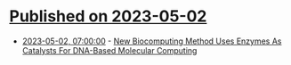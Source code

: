 # [Published on 2023-05-02](index.md)

* [2023-05-02, 07:00:00](https://hardware.slashdot.org/story/23/05/01/2256256/new-biocomputing-method-uses-enzymes-as-catalysts-for-dna-based-molecular-computing?utm_source=rss1.0mainlinkanon&utm_medium=feed) - [New Biocomputing Method Uses Enzymes As Catalysts For DNA-Based Molecular Computing](https://hardware.slashdot.org/story/23/05/01/2256256/new-biocomputing-method-uses-enzymes-as-catalysts-for-dna-based-molecular-computing?utm_source=rss1.0mainlinkanon&utm_medium=feed)
